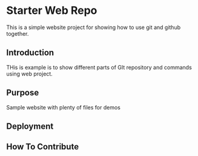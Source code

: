# Starter Web Repo

This is a simple website project for showing how to use git and github together.

## Introduction

THis is example is to show different parts of GIt repository and commands using web project.

## Purpose

Sample website with plenty of files for demos

## Deployment

## How To Contribute
